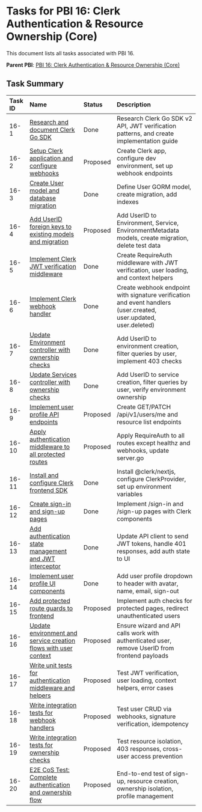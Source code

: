 # Tasks for PBI 16: Clerk Authentication & Resource Ownership (Core)

This document lists all tasks associated with PBI 16.

**Parent PBI**: [PBI 16: Clerk Authentication & Resource Ownership (Core)](./prd.md)

## Task Summary

| Task ID | Name | Status | Description |
| :------ | :--------------------------------------- | :------- | :--------------------------------- |
| 16-1 | [Research and document Clerk Go SDK](./16-1.md) | Done | Research Clerk Go SDK v2 API, JWT verification patterns, and create implementation guide |
| 16-2 | [Setup Clerk application and configure webhooks](./16-2.md) | Proposed | Create Clerk app, configure dev environment, set up webhook endpoints |
| 16-3 | [Create User model and database migration](./16-3.md) | Done | Define User GORM model, create migration, add indexes |
| 16-4 | [Add UserID foreign keys to existing models and migration](./16-4.md) | Proposed | Add UserID to Environment, Service, EnvironmentMetadata models, create migration, delete test data |
| 16-5 | [Implement Clerk JWT verification middleware](./16-5.md) | Done | Create RequireAuth middleware with JWT verification, user loading, and context helpers |
| 16-6 | [Implement Clerk webhook handler](./16-6.md) | Done | Create webhook endpoint with signature verification and event handlers (user.created, user.updated, user.deleted) |
| 16-7 | [Update Environment controller with ownership checks](./16-7.md) | Done | Add UserID to environment creation, filter queries by user, implement 403 checks |
| 16-8 | [Update Services controller with ownership checks](./16-8.md) | Done | Add UserID to service creation, filter queries by user, verify environment ownership |
| 16-9 | [Implement user profile API endpoints](./16-9.md) | Proposed | Create GET/PATCH /api/v1/users/me and resource list endpoints |
| 16-10 | [Apply authentication middleware to all protected routes](./16-10.md) | Proposed | Apply RequireAuth to all routes except healthz and webhooks, update server.go |
| 16-11 | [Install and configure Clerk frontend SDK](./16-11.md) | Done | Install @clerk/nextjs, configure ClerkProvider, set up environment variables |
| 16-12 | [Create sign-in and sign-up pages](./16-12.md) | Done | Implement /sign-in and /sign-up pages with Clerk components |
| 16-13 | [Add authentication state management and JWT interceptor](./16-13.md) | Done | Update API client to send JWT tokens, handle 401 responses, add auth state to UI |
| 16-14 | [Implement user profile UI components](./16-14.md) | Done | Add user profile dropdown to header with avatar, name, email, sign-out |
| 16-15 | [Add protected route guards to frontend](./16-15.md) | Proposed | Implement auth checks for protected pages, redirect unauthenticated users |
| 16-16 | [Update environment and service creation flows with user context](./16-16.md) | Proposed | Ensure wizard and API calls work with authenticated user, remove UserID from frontend payloads |
| 16-17 | [Write unit tests for authentication middleware and helpers](./16-17.md) | Proposed | Test JWT verification, user loading, context helpers, error cases |
| 16-18 | [Write integration tests for webhook handlers](./16-18.md) | Proposed | Test user CRUD via webhooks, signature verification, idempotency |
| 16-19 | [Write integration tests for ownership checks](./16-19.md) | Proposed | Test resource isolation, 403 responses, cross-user access prevention |
| 16-20 | [E2E CoS Test: Complete authentication and ownership flow](./16-20.md) | Proposed | End-to-end test of sign-up, resource creation, ownership isolation, profile management |


